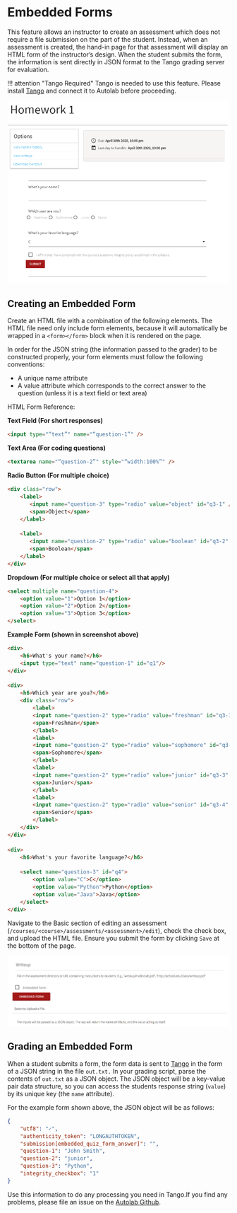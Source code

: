 # Embedded Forms

This feature allows an instructor to create an assessment which does not require a file submission on the part of the student. Instead, when an assessment is created, the hand-in page for that assessment will display an HTML form of the instructor’s design. When the student submits the form, the information is sent directly in JSON format to the Tango grading server for evaluation.

!!! attention "Tango Required"
	Tango is needed to use this feature. Please install [Tango](/installation/tango/) and connect it to Autolab before proceeding.

![Embedded Form](/images/embedded_form_example.png)

## Creating an Embedded Form

Create an HTML file with a combination of the following elements. The HTML file need only include form elements, because it will automatically be wrapped in a `<form></form>` block when it is rendered on the page.

In order for the JSON string (the information passed to the grader) to be constructed properly, your form elements must follow the following conventions:

-   A unique name attribute
-   A value attribute which corresponds to the correct answer to the question (unless it is a text field or text area)

HTML Form Reference:

**Text Field (For short responses)**

```html
<input type="“text”" name="“question-1”" />
```

**Text Area (For coding questions)**

```html
<textarea name="“question-2”" style="“width:100%”" />
```

**Radio Button (For multiple choice)**

```html
<div class="row">
    <label>
       <input name="question-3" type="radio" value="object" id="q3-1" />
       <span>Object</span>
    </label>

    <label>
       <input name="question-2" type="radio" value="boolean" id="q3-2" />
       <span>Boolean</span>
    </label>
</div>
```

**Dropdown (For multiple choice or select all that apply)**

```html
<select multiple name="question-4">
    <option value="1">Option 1</option>
    <option value="2">Option 2</option>
    <option value="3">Option 3</option>
</select>
```

**Example Form (shown in screenshot above)**

```html
<div>
    <h6>What's your name?</h6>
    <input type="text" name="question-1" id="q1"/>
</div>

<div>
    <h6>Which year are you?</h6>
    <div class="row">
        <label>
        <input name="question-2" type="radio" value="freshman" id="q3-1" />
        <span>Freshman</span>
        </label>
        <label>
        <input name="question-2" type="radio" value="sophomore" id="q3-2" />
        <span>Sophomore</span>
        </label>
        <label>
        <input name="question-2" type="radio" value="junior" id="q3-3" />
        <span>Junior</span>
        </label>
        <label>
        <input name="question-2" type="radio" value="senior" id="q3-4" />
        <span>Senior</span>
        </label>
    </div>
</div>

<div>
    <h6>What's your favorite language?</h6>

    <select name="question-3" id="q4">
        <option value="C">C</option>
        <option value="Python">Python</option>
        <option value="Java">Java</option>
    </select>
</div>
```

Navigate to the Basic section of editing an assessment (`/courses/<course>/assessments/<assessment>/edit`), check the check box, and upload the HTML file. Ensure you submit the form by clicking `Save` at the bottom of the page.

![Embedded Form Edit](/images/embedded_quiz_edit.png)

## Grading an Embedded Form

When a student submits a form, the form data is sent to [Tango](/installation/tango/) in the form of a JSON string in the file `out.txt.` In your grading script, parse the contents of `out.txt` as a JSON object. The JSON object will be a key-value pair data structure, so you can access the students response string (`value`) by its unique key (the `name` attribute).

For the example form shown above, the JSON object will be as follows:

```json
{
    "utf8": "✓",
    "authenticity_token": "LONGAUTHTOKEN",
    "submission[embedded_quiz_form_answer]": "",
    "question-1": "John Smith",
    "question-2": "junior",
    "question-3": "Python",
    "integrity_checkbox": "1"
}
```

Use this information to do any processing you need in Tango.If you find any problems, please file an issue on the <a href="https://github.com/autolab/Autolab" target="_blank">Autolab Github</a>.
